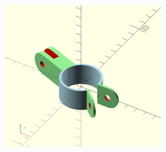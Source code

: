 ![Alt stacking plate](https://github.com/CommanderPaul/openscad/blob/master/mic_mount/mic_mount.png)
